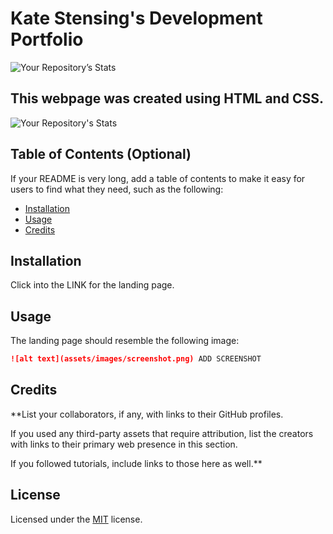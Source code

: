 # Kate Stensing's Development Portfolio  

![Your Repository’s Stats](https://github-readme-stats.vercel.app/api?username=kstensing&show_icons=true)

## This webpage was created using HTML and CSS.

![Your Repository's Stats](https://github-readme-stats.vercel.app/api/top-langs/?username=kstensing&theme=blue-green)

## Table of Contents (Optional)

If your README is very long, add a table of contents to make it easy for users to find what they need, such as the following:

* [Installation](#installation)
* [Usage](#usage)
* [Credits](#credits)

## Installation

Click into the LINK for the landing page.


## Usage

The landing page should resemble the following image: 

```md
![alt text](assets/images/screenshot.png) ADD SCREENSHOT
```


## Credits

**List your collaborators, if any, with links to their GitHub profiles.

If you used any third-party assets that require attribution, list the creators with links to their primary web presence in this section.

If you followed tutorials, include links to those here as well.**


## License

Licensed under the [MIT](LICENSE.txt) license.

